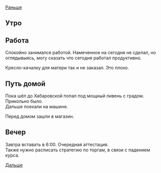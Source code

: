 [Раньше](2021.05.19.md)  
## Утро
## Работа
Спокойно занимался работой.
Намеченное на сегодня не сделал, но оглядывыясь, могу сказать что сегодня работал продуктивно.

Кресло-качалку для матери так и не заказал. Это плохо.
## Путь домой
Пока шёл до Хабаровской попал под мощный ливень с градом. Прикольно было.  
Дальше поехали на машине.

Перед домом зашли в магазин.
## Вечер
Завтра вставать в 6:00. Очередная аттестация.  
Также нужно расписать стратегию по торгам, в связи с падением курса.

[Дальше](2021.05.21.md)
